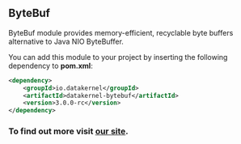 ## ByteBuf

ByteBuf module provides memory-efficient, recyclable byte buffers alternative to Java NIO ByteBuffer.

You can add this module to your project by inserting the following dependency to **pom.xml**:
```xml
<dependency>
    <groupId>io.datakernel</groupId>
    <artifactId>datakernel-bytebuf</artifactId>
    <version>3.0.0-rc</version>
</dependency>
```

### To find out more visit [our site](https://datakernel.io/docs/core/bytebuf.html).